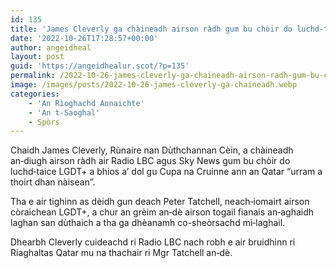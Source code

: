 ```yaml
---
id: 135
title: 'James Cleverly ga chàineadh airson ràdh gum bu chòir do luchd‑taice ball‑coise LGDT+ urram a thoirt do chultar Qatar'
date: '2022-10-26T17:28:57+00:00'
author: angeidheal
layout: post
guid: 'https://angeidhealur.scot/?p=135'
permalink: /2022-10-26-james-cleverly-ga-chaineadh-airson-radh-gum-bu-choir-do-luchd%e2%80%91taice-ball%e2%80%91coise-lgdt-urram-a-thoirt-do-chultar-qatar/
image: /images/posts/2022-10-26-james-cleverly-ga-chaineadh.webp
categories:
    - 'An Rìoghachd Aonaichte'
    - 'An t-Saoghal'
    - Spòrs
---
```


Chaidh James Cleverly, Rùnaire nan Dùthchannan Cèin, a chàineadh an‑diugh airson ràdh air Radio LBC agus Sky News gum bu chòir do luchd‑taice LGDT+ a bhios a’ dol gu Cupa na Cruinne ann an Qatar “urram a thoirt dhan nàisean”.

Tha e air tighinn as dèidh gun deach Peter Tatchell, neach‑iomairt airson còraichean LGDT+, a chur an grèim an‑dè airson togail fianais an‑aghaidh laghan san dùthaich a tha ga dhèanamh co-sheòrsachd mì‑laghail.

Dhearbh Cleverly cuideachd ri Radio LBC nach robh e air bruidhinn ri Riaghaltas Qatar mu na thachair ri Mgr Tatchell an‑dè.
